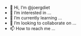 - 👋 Hi, I’m @joergdiet
- 👀 I’m interested in ...
- 🌱 I’m currently learning ...
- 💞️ I’m looking to collaborate on ...
- 📫 How to reach me ...

<!---
joergdiet/joergdiet is a ✨ special ✨ repository because its `README.md` (this file) appears on your GitHub profile.
You can click the Preview link to take a look at your changes.
--->
